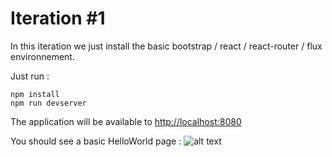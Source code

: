 Iteration #1
============

In this iteration we just install the basic bootstrap / react / react-router / flux environnement.

Just run :
```shell
npm install
npm run devserver
```

The application will be available to [http://localhost:8080](http://localhost:8000)

You should see a basic HelloWorld page :
![alt text](http://i.imgur.com/b5pJB7o.png?1 "First iteration screenshot")